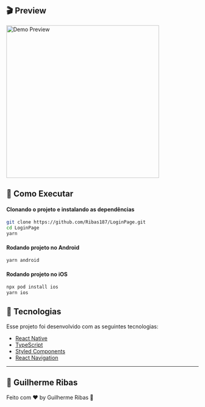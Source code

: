 ## 🎬 Preview
<img src="assets/demo.gif" alt="Demo Preview"  height=400/>

## 🔖 Como Executar
#### Clonando o projeto e instalando as dependências
```sh
git clone https://github.com/Ribas187/LoginPage.git
cd LoginPage
yarn
```
#### Rodando projeto no Android
```sh
yarn android
```
#### Rodando projeto no iOS
```sh
npx pod install ios
yarn ios
```

## :rocket: Tecnologias

Esse projeto foi desenvolvido com as seguintes tecnologias:

- [React Native](https://facebook.github.io/react-native/)
- [TypeScript](https://www.typescriptlang.org)
- [Styled Components](https://styled-components.com)
- [React Navigation](https://reactnavigation.org)

---
## :memo: Guilherme Ribas
Feito com ♥ by Guilherme Ribas :wave:
